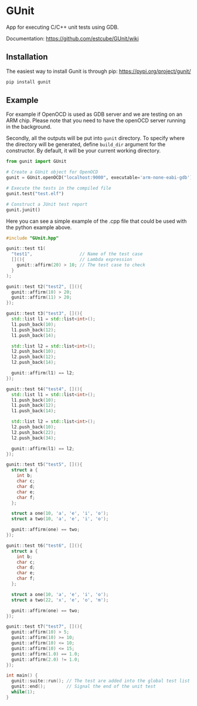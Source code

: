 # GUnit
App for executing C/C++ unit tests using GDB.

Documentation: https://github.com/estcube/GUnit/wiki
## Installation
The easiest way to install Gunit is through pip: https://pypi.org/project/gunit/

```bash
pip install gunit
```

## Example
For example if OpenOCD is used as GDB server and we are testing on an ARM chip.
Please note that you need to have the openOCD server running in the background.

Secondly, all the outputs will be put into ``gunit`` directory.
To specify where the directory will be generated, define ``build_dir`` argument for the constructor.
By default, it will be your current working directory.

```python
from gunit import GUnit

# Create a GUnit object for OpenOCD
gunit = GUnit.openOCD("localhost:9000", executable='arm-none-eabi-gdb')

# Execute the tests in the compiled file
gunit.test("test.elf")

# Construct a JUnit test report
gunit.junit()
```

Here you can see a simple example of the .cpp file that could be used with the python example above.
```cpp
#include "GUnit.hpp"

gunit::test t1(
  "test1",                  // Name of the test case
  [](){                     // Lambda expression
    gunit::affirm(20) > 10; // The test case to check
  }
);

gunit::test t2("test2", [](){
  gunit::affirm(10) > 20;
  gunit::affirm(11) > 20;
});

gunit::test t3("test3", [](){
  std::list l1 = std::list<int>();
  l1.push_back(10);
  l1.push_back(12);
  l1.push_back(14);

  std::list l2 = std::list<int>();
  l2.push_back(10);
  l2.push_back(12);
  l2.push_back(14);

  gunit::affirm(l1) == l2;
});

gunit::test t4("test4", [](){
  std::list l1 = std::list<int>();
  l1.push_back(10);
  l1.push_back(12);
  l1.push_back(14);

  std::list l2 = std::list<int>();
  l2.push_back(10);
  l2.push_back(22);
  l2.push_back(34);

  gunit::affirm(l1) == l2;
});

gunit::test t5("test5", [](){
  struct a {
    int b;
    char c;
    char d;
    char e;
    char f;
  };

  struct a one(10, 'a', 'e', 'i', 'o');
  struct a two(10, 'a', 'e', 'i', 'o');

  gunit::affirm(one) == two;
});

gunit::test t6("test6", [](){
  struct a {
    int b;
    char c;
    char d;
    char e;
    char f;
  };

  struct a one(10, 'a', 'e', 'i', 'o');
  struct a two(22, 'x', 'e', 'o', 'm');

  gunit::affirm(one) == two;
});

gunit::test t7("test7", [](){
  gunit::affirm(10) > 5;
  gunit::affirm(10) >= 10;
  gunit::affirm(10) <= 10;
  gunit::affirm(10) <= 15;
  gunit::affirm(1.0) == 1.0;
  gunit::affirm(2.0) != 1.0;
});

int main() {
  gunit::suite::run(); // The test are added into the global test list on creation of the test struct
  gunit::end();        // Signal the end of the unit test
  while(1);
}
```
